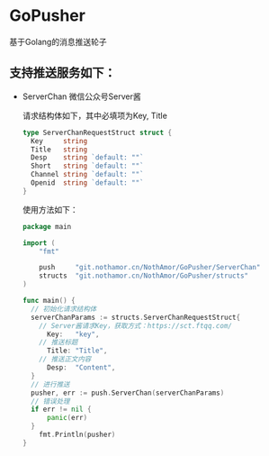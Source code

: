 # GoPusher  

基于Golang的消息推送轮子  

## 支持推送服务如下：  
* ServerChan 微信公众号Server酱  

  请求结构体如下，其中必填项为Key, Title

  ```go
  type ServerChanRequestStruct struct {
  	Key     string
  	Title   string
  	Desp    string `default: ""`
  	Short   string `default: ""`
  	Channel string `default: ""`
  	Openid  string `default: ""`
  }
  ```

  使用方法如下：

  ```go
  package main
  
  import (
      "fmt"
  
      push     "git.nothamor.cn/NothAmor/GoPusher/ServerChan"
      structs  "git.nothamor.cn/NothAmor/GoPusher/structs"
  )
  
  func main() {
    // 初始化请求结构体
  	serverChanParams := structs.ServerChanRequestStruct{
      // Server酱请求Key，获取方式：https://sct.ftqq.com/
  		Key:   "key",
      // 推送标题
  		Title: "Title",
      // 推送正文内容
  		Desp:  "Content",
  	}
    // 进行推送
  	pusher, err := push.ServerChan(serverChanParams)
    // 错误处理
  	if err != nil {
  		panic(err)
  	}
      fmt.Println(pusher)
  }
  ```

  